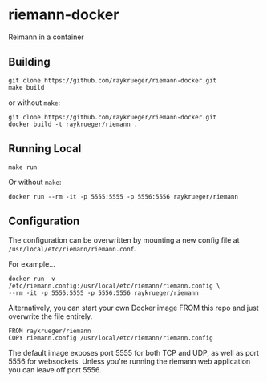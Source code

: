 # riemann-docker

Reimann in a container

## Building

    git clone https://github.com/raykrueger/riemann-docker.git
    make build

or without `make`:

    git clone https://github.com/raykrueger/riemann-docker.git
    docker build -t raykrueger/riemann .

## Running Local

    make run

Or without `make`:

    docker run --rm -it -p 5555:5555 -p 5556:5556 raykrueger/riemann

## Configuration

The configuration can be overwritten by mounting a new config file at
`/usr/local/etc/riemann/riemann.conf`.

For example...

    docker run -v /etc/riemann.config:/usr/local/etc/riemann/riemann.config \
    --rm -it -p 5555:5555 -p 5556:5556 raykrueger/riemann

Alternatively, you can start your own Docker image FROM this repo and just
overwrite the file entirely.

    FROM raykrueger/riemann
    COPY riemann.config /usr/local/etc/riemann/riemann.config

The default image exposes port 5555 for both TCP and UDP, as well as port 5556
for websockets. Unless you're running the riemann web application you can leave off port 5556.
